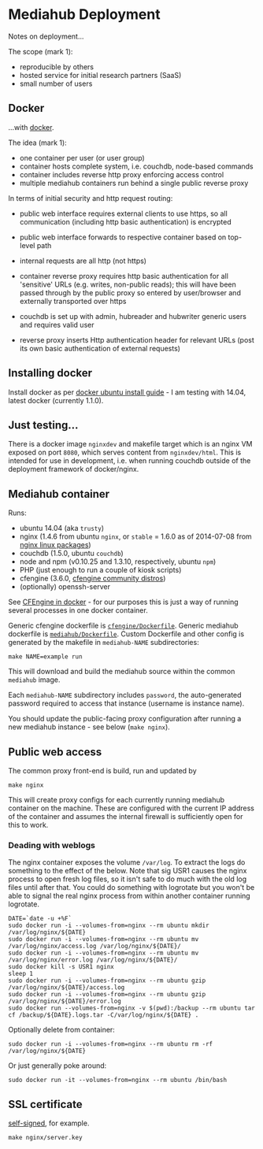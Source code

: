 # Mediahub Deployment

Notes on deployment...

The scope (mark 1):

- reproducible by others
- hosted service for initial research partners (SaaS)
- small number of users

## Docker

...with [docker](http://www.docker.com/).

The idea (mark 1):

- one container per user (or user group)
- container hosts complete system, i.e. couchdb, node-based commands
- container includes reverse http proxy enforcing access control
- multiple mediahub containers run behind a single public reverse proxy 

In terms of initial security and http request routing:

- public web interface requires external clients to use https, so all communication (including http basic authentication) is encrypted
- public web interface forwards to respective container based on top-level path
- internal requests are all http (not https)

- container reverse proxy requires http basic authentication for all 'sensitive' URLs (e.g. writes, non-public reads); this will have been passed through by the public proxy so entered by user/browser and externally transported over https

- couchdb is set up with admin, hubreader and hubwriter generic users and requires valid user
- reverse proxy inserts Http authentication header for relevant URLs (post its own basic authentication of external requests)

## Installing docker

Install docker as per [docker ubuntu install guide](https://docs.docker.com/installation/ubuntulinux/) - I am testing with 14.04, latest docker (currently 1.1.0).

## Just testing...

There is a docker image `nginxdev` and makefile target which is an nginx VM exposed on port `8080`, which serves content from `nginxdev/html`. This is intended for use in development, i.e. when running couchdb outside of the deployment framework of docker/nginx.

## Mediahub container

Runs:

- ubuntu 14.04 (aka `trusty`)
- nginx (1.4.6 from ubuntu `nginx`, or `stable` = 1.6.0 as of 2014-07-08 from  [nginx linux packages](http://nginx.org/en/linux_packages.html#stable))
- couchdb (1.5.0, ubuntu `couchdb`)
- node and npm (v0.10.25 and 1.3.10, respectively, ubuntu `npm`)
- PHP (just enough to run a couple of kiosk scripts)
- cfengine (3.6.0, [cfengine community distros](http://cfengine.com/cfengine-linux-distros/))
- (optionally) openssh-server

See [CFEngine in docker](https://cfengine.com/company/blog-detail/cfengine-and-docker-ensure-application-availability-and-container-integrity/) - for our purposes this is just a way of running several processes in one docker container.

Generic cfengine dockerfile is [`cfengine/Dockerfile`](cfengine/Dockerfile). Generic mediahub dockerfile is [`mediahub/Dockerfile`](mediahub/Dockerfile). Custom Dockerfile and other config is generated by the makefile in `mediahub-NAME` subdirectories:
```
make NAME=example run
```

This will download and build the mediahub source within the common `mediahub` image.

Each `mediahub-NAME` subdirectory includes `password`, the auto-generated password required to access that instance (username is instance name).

You should update the public-facing proxy configuration after running a new mediahub instance - see below (`make nginx`).

## Public web access

The common proxy front-end is build, run and updated by
```
make nginx
```

This will create proxy configs for each currently running mediahub container on the machine. These are configured with the current IP address of the container and assumes the internal firewall is sufficiently open for this to work.

### Deading with weblogs

The nginx container exposes the volume `/var/log`. To extract the logs do something to the effect of the below. Note that sig USR1 causes the nginx process to open fresh log files, so it isn't safe to do much with the old log files until after that. You could do something with logrotate but you won't be able to signal the real nginx process from within another container running logrotate.
```
DATE=`date -u +%F`
sudo docker run -i --volumes-from=nginx --rm ubuntu mkdir /var/log/nginx/${DATE}
sudo docker run -i --volumes-from=nginx --rm ubuntu mv /var/log/nginx/access.log /var/log/nginx/${DATE}/
sudo docker run -i --volumes-from=nginx --rm ubuntu mv /var/log/nginx/error.log /var/log/nginx/${DATE}/
sudo docker kill -s USR1 nginx
sleep 1
sudo docker run -i --volumes-from=nginx --rm ubuntu gzip /var/log/nginx/${DATE}/access.log
sudo docker run -i --volumes-from=nginx --rm ubuntu gzip /var/log/nginx/${DATE}/error.log
sudo docker run --volumes-from=nginx -v $(pwd):/backup --rm ubuntu tar cf /backup/${DATE}.logs.tar -C/var/log/nginx/${DATE} .
```
Optionally delete from container:
```
sudo docker run -i --volumes-from=nginx --rm ubuntu rm -rf /var/log/nginx/${DATE}
```

Or just generally poke around:
```
sudo docker run -it --volumes-from=nginx --rm ubuntu /bin/bash
```


## SSL certificate

[self-signed](http://httpd.apache.org/docs/2.2/ssl/ssl_faq.html#selfcert), for example. 
```
make nginx/server.key
```


